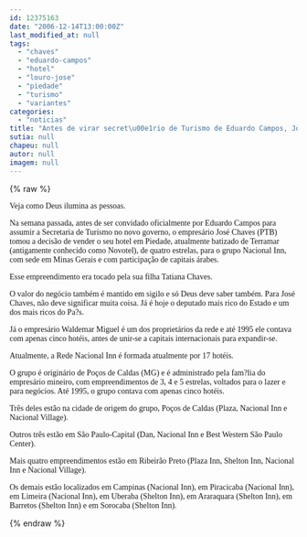 ```yaml
---
id: 12375163
date: "2006-12-14T13:00:00Z"
last_modified_at: null
tags:
  - "chaves"
  - "eduardo-campos"
  - "hotel"
  - "louro-jose"
  - "piedade"
  - "turismo"
  - "variantes"
categories:
  - "noticias"
title: "Antes de virar secret\u00e1rio de Turismo de Eduardo Campos, Jos\u00e9 Chaves vendeu hotel da fam?lia em Piedade"
sutia: null
chapeu: null
autor: null
imagem: null
---
```

{% raw %}
<p><P><FONT face=Verdana>Veja como Deus ilumina as pessoas. </FONT></P></p>
<p><P><FONT face=Verdana>Na semana passada, antes de ser convidado oficialmente por Eduardo Campos para assumir a Secretaria de Turismo no novo governo, o empresário José Chaves (PTB) tomou a decisão de vender o seu hotel em Piedade, atualmente batizado de Terramar (antigamente conhecido como Novotel), de quatro estrelas, para o grupo Nacional Inn, com sede em Minas Gerais e com participação de capitais árabes. </FONT></P></p>
<p><P><FONT face=Verdana>Esse empreendimento era tocado pela sua filha Tatiana Chaves.</FONT></P></p>
<p><P><FONT face=Verdana>O valor do negócio também é mantido em sigilo e só Deus deve saber também. Para José Chaves, não deve significar muita coisa. Já é hoje o deputado mais rico do Estado e um dos mais ricos do Pa?s.</FONT></P></p>
<p><P><FONT face=Verdana>Já o empresário Waldemar Miguel é um dos proprietários da rede e até 1995 ele contava com apenas cinco hotéis, antes de unir-se a capitais internacionais para expandir-se.</FONT></P></p>
<p><P><FONT face=Verdana>Atualmente, a Rede Nacional Inn é formada atualmente por 17 hotéis.</FONT></P></p>
<p><P><FONT face=Verdana>O grupo é originário de Poços de Caldas (MG) e é administrado pela fam?lia do empresário mineiro, com empreendimentos de 3, 4 e 5 estrelas, voltados para o lazer e para negócios. Até 1995, o grupo contava com apenas cinco hotéis.</FONT></P></p>
<p><P><FONT face=Verdana>Três deles estão na cidade de origem do grupo, Poços de Caldas (Plaza, Nacional Inn e Nacional Village).</FONT></P></p>
<p><P><FONT face=Verdana>Outros três estão em São Paulo-Capital (Dan, Nacional Inn e Best Western São Paulo Center).</FONT></P></p>
<p><P><FONT face=Verdana>Mais quatro empreendimentos estão em Ribeirão Preto (Plaza Inn, Shelton Inn, Nacional Inn e Nacional Village).</FONT></P></p>
<p><P><FONT face=Verdana>Os demais estão localizados em Campinas (Nacional Inn), em Piracicaba (Nacional Inn), em Limeira (Nacional Inn), em Uberaba (Shelton Inn), em Araraquara (Shelton Inn), em Barretos (Shelton Inn) e em Sorocaba (Shelton Inn).</FONT></P> </p>
{% endraw %}